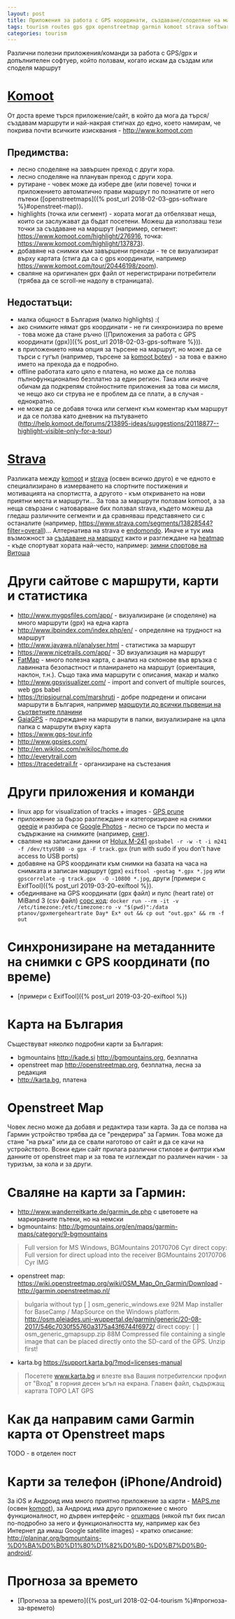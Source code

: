 ```yaml
---
layout: post
title: Приложения за работа с GPS координати, създаване/споделяне на маршрути (gpx)
tags: tourism routes gps gpx openstreetmap garmin komoot strava software
categories: tourism
---
```

Различни полезни приложения/команди за работа с GPS/gpx и допълнителен софтуер, който ползвам, когато искам да създам или споделя маршрут

# [Komoot](http://komoot.com)

От доста време търся приложение/сайт, в който да мога да търся/създавам маршрути и най-накрая стигнах до едно, което намирам, че покрива почти всичките изисквания - <http://www.komoot.com>

## Предимства:
 - лесно споделяне на завършен преход с други хора.
 - лесно споделяне на плануван преход с други хора.
 - рутиране - човек може да избере две (или повече) точки и приложението автоматично прави маршрут по познатите от него пътеки ([openstreetmaps]({% post_url 2018-02-03-gps-software %}#openstreet-map)).
 - highlights (точка или сегмент) - хората могат да отбелязват неща, които си заслужават да бъдат посетени. Можеш да използваш тези точки за създаване на маршрут (например, сегмент: <https://www.komoot.com/highlight/276916>, точка: <https://www.komoot.com/highlight/137873>).
 - добавяне на снимки към завършени преходи - те се визуализират върху картата (стига да са с gps координати, например <https://www.komoot.com/tour/20446198/zoom>).
 - сваляне на оригинален gpx файл от нерегистрирани потребители (трябва да се scroll-не надолу в страницата).

## Недостатъци:
 - малка общност в България (малко highlights) :(
 - ако снимките нямат gps координати - не ги синхронизира по време - това може да стане ръчно ([Приложения за работа с GPS координати (gpx)]({% post_url 2018-02-03-gps-software %})).
 - в приложението няма опция за търсене на маршрут, но може да се търси с гугъл (например, търсене за [komoot botev](https://www.google.bg/search?q=komoot+botev)) - за това е важно името на прехода да е подробно.
 - offline работата като цяло е платена, но може да се ползва пълнофункционално безплатно за един регион. Така или иначе обичам да подкрепям стойностните приложения за това си мисля, че нещо ако си струва не е проблем да се плати, а в случая - еднократно.
 - не може да се добавя точка или сегмент към коментар към маршрут и да се ползва като дневник на пътуването (<http://help.komoot.de/forums/213895-ideas/suggestions/20118877--highlight-visible-only-for-a-tour>)

# [Strava](https://www.strava.com/)

Разликата между [komoot](http://komoot.com) и [strava](http://strava.com) (освен всичко друго) е че едното е специализирано в измерването на спортните постижения и мотивацията на спортистта, а другото - към откриването на нови приятни места и маршрути... За това за маршрути ползвам komoot, а за неща свързани с натоварване бих ползвал strava, където можеш да гледаш различните сегменти и да сравняваш представянето си с останалите (например, <https://www.strava.com/segments/13828544?filter=overall>)... Алтернатива на strava е [endomondo](http://endomondo.com). Иначе и тук има възможност за [създаване на маршрут](https://www.strava.com/routes/new) както и разглеждане на [heatmap](https://www.strava.com/heatmap#14.34/23.28999/42.58066/hot/winter) - къде спортуват хората най-често, например: [зимни спортове на Витоша](https://www.strava.com/heatmap#14.34/23.28999/42.58066/hot/winter)

# Други сайтове с маршрути, карти и статистика
 - <http://www.mygpsfiles.com/app/> - визуализиране (и споделяне) на много маршрути (gpx) на една карта
 - <http://www.ibpindex.com/index.php/en/> - определяне на трудност на маршрут
 - <http://www.javawa.nl/analyser.html> - статистика за маршрут
 - <https://www.nicetrails.com/app/> - 3D визуализация на маршрут
 - [FatMap](http://fatmap.com) - много полезна карта, с анализ на склонове във връзка с лавинната безопастност и планирането на маршрут (ориентация, наклон, т.н.). Също така има маршрути с описания, макар и малко
 - <http://www.gpsvisualizer.com/> - import and convert of multiple sources, web gps babel
 - <https://tripsjournal.com/marshruti> - добре подредени и описани маршрути в България, например [маршрути до всички първенци на съответните планини](https://tripsjournal.com/marshruti-do-balgarskite-planinski-parventsi)
 - [GaiaGPS](https://www.gaiagps.com) - подреждане на маршрути в папки, визуализиране на цяла папка с маршрути върху карта
 - <https://www.gps-tour.info>
 - <http://www.gpsies.com/>
 - <http://en.wikiloc.com/wikiloc/home.do>
 - <http://everytrail.com>
 - <https://tracedetrail.fr> - организиране на състезания

# Други приложения и команди
 - linux app for visualization of tracks + images - [GPS prune](https://wiki.openstreetmap.org/wiki/GpsPrune)
 - приложение за бързо разглеждане и категоризиране на снимки [geeqie](http://www.geeqie.org/) и разбира се [Google Photos](https://photos.google.com) - лесно се търси по места и съдържание на снимките (например, [сняг](https://photos.google.com/search/%D1%81%D0%BD%D1%8F%D0%B3)).
 - сваляне на записани данни от [Holux M-241](https://wiki.openstreetmap.org/wiki/Holux_M-241) `gpsbabel -r -w -t -i m241 -f /dev/ttyUSB0 -o gpx -F track.gpx` (run with sudo if you don't have access to USB ports)
 - добавяне на GPS координати към снимки на базата на часа на снимката и записан маршрут (gpx) `exiftool -geotag *.gpx *.jpg` или `gpscorrelate -g track.gpx  -O -10800 *.jpg`, други [примери с ExifTool]({% post_url 2019-03-20-exiftool %}).
 - обединяване на GPS координати (gpx файл) и пулс (heart rate) от MiBand 3 (csv файл) [сорс код](https://github.com/ptanov/gpxmergeheartrate): `docker run --rm -it -v /etc/timezone:/etc/timezone:ro -v "$(pwd)":/data ptanov/gpxmergeheartrate Day* Ex* out && cp out "out.gpx" && rm -f out`

# Синхронизиране на метаданните на снимки с GPS координати (по време)
 - [примери с ExifTool]({% post_url 2019-03-20-exiftool %})

# Карта на България
 Съществуват няколко подробни карти за България:
 - bgmountains <http://kade.si> <http://bgmountains.org>, безплатна
 - openstreet map <http://openstreetmap.org>, безплатна, лесна за редакция
 - <http://karta.bg>, платена

# Openstreet Map
 Човек лесно може да добавя и редактира тази карта. За да се ползва на Гармин устройство трябва да се "рендерира" за Гармин. Това може да стане "на ръка" или да се свали наготово от сайт и да се качи на устройството. Всеки един сайт прилага различни стилове и филтри към данните от openstreet map и за това те изглеждат по различен начин - за туризъм, за кола и за други.

# Сваляне на карти за Гармин:
 - <http://www.wanderreitkarte.de/garmin_de.php> с цветовете на маркираните пътеки, но на немски
 - bgmountains: <http://bgmountains.org/en/maps/garmin-maps/category/9-bgmountains>

  > Full version for MS Windows, BGMountains 20170706 Cyr direct copy: Full version for direct upload into the receiver BGMountains 20170706 Cyr IMG

 - openstreet map: <https://wiki.openstreetmap.org/wiki/OSM_Map_On_Garmin/Download> - <http://garmin.openstreetmap.nl/>

 > bulgaria without typ
[   ] osm_generic_windows.exe   92M  Map installer for BaseCamp / MapSource on the Windows platform.
http://osm.pleiades.uni-wuppertal.de/garmin/generic/20-08-2017/546c7030f55760a3175a43f6744f6972/
direct copy: [   ] osm_generic_gmapsupp.zip  88M  Compressed file containing a single image that can be placed directly onto the SD-card of the GPS. Unzip first!

 - karta.bg <https://support.karta.bg/?mod=licenses-manual>
 > Посетете www.karta.bg и влезте във Вашия потребителски профил от "Вход" в горния десен ъгъл на екрана. Главен файл, съдържащ картата TOPO LAT GPS

# Как да направим сами Garmin карта от Openstreet maps
TODO - в отделен пост

# Карти за телефон (iPhone/Android)
За iOS и Андроид има много приятно приложение за карти - [MAPS.me](https://maps.me/download/) (освен [komoot](#komoot)), за Андроид има друго приложение с много функционалност, но дървен интерфейс - [oruxmaps](http://www.oruxmaps.com/cs/en/more/downloads) (някой път бих писал по-подробно за него и функционалността му, например как без Интернет да имаш Google satellite images) - кратко описание: <http://planinar.org/bgmountains-%D0%BA%D0%B0%D1%80%D1%82%D0%B0-%D0%B7%D0%B0-android/>.

# Прогноза за времето
 - [Прогноза за времето]({% post_url 2018-02-04-tourism %}#прогноза-за-времето)

